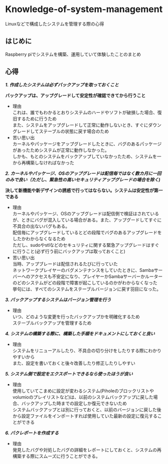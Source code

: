 # Knowledge-of-system-management
Linuxなどで構成したシステムを管理する際の心得

## はじめに
Raspberry piでシステムを構築、運用していて体験したことのまとめ

## 心得
***1. 作成したシステムは必ずバックアップを取っておくこと***   
  
  **バックアップは、アップグレードして安定性が確認できてから行うこと**
  - 理由   
    これは、誰でもわかるとおりシステムのハードやソフトが破損した場合、復旧するために行うため   
    また、システムをアップグレードして正常に動作しないとき、すぐにダウングレードしてステーブルの状態に戻す場合のため
  - 苦い思い出   
    カーネルやパッケージをアップグレードしたときに、バグのあるパッケージがあったためシステムが正常に動作しなかった。   
    しかも、もとのシステムをバックアップしていなかったため、システムを一から再構築しなければなかった
    
***2. カーネルやパッケージ、OSのアップグレードは配信毎ではなく数カ月に一回のみで良い（ただし、緊急性の高いセキュリティアップグレードの場合を除く)***   
  
  **決して新機能や新デザインの誘惑で行ってはならない。システムは安定性が第一である**
  - 理由   
    カーネルやパッケージ、OSのアップグレードは配信側で検証はされているが、ときにバグが混入している場合がある。また、アップグードしてすぐに不具合の出ないバグもある。   
    配信毎にアップグレードしているとどの段階でバグのあるアップグレードをしたかわからなくなるため   
    ただし、sudoやstlなどのセキュリティに関する緊急アップグレードはすぐに行うこと(必ず行う前にバックアップは取っておくこと)
  - 苦い思い出   
    当時、アップブレードは配信されるたびに行っていた   
    ネットワークプレイヤーのバグメンテナンスをしていたときに、Sambaサーバーへのアクセスも不安定になり、プレイヤーかSambaサーバーかルーターのどのシステムがどの段階で障害が起こしているのかがわからなくなった    
    挙句には、すべてのシステムをステーブルバージョンに戻す羽目になった。
   
***3. バックアップするシステムはバージョン管理を行う***
  - 理由   
  いつ、どのような変更を行ったバックアップかを明確化するため   
  ステーブルバックアップを管理するため
  
***4. システムの構築する際に、構築した手順をドキュメントにしておくと良い*** 
  - 理由   
    システムをリニューアルしたり、不具合の切り分けをしたりする際にわかりやすいから   
    また、設定を書いておくと後々改善したり修正したりしやすい
   
***5. システム側で設定をエクスポートできるなら使ったほうが良い***
  - 理由   
    使用していてこまめに設定が変わるシステム(Piholeのブロックリストやvolumioのプレイリストなど)は、以前のシステムバックアップに戻した場合、バックアップした時までの設定しか復元できないため    
    システムバックアップとは別に行っておくと、以前のバージョンに戻した後から設定ファイルをインポートすれば使用していた最新の設定に復元することができる
    
***6. バクレポートを作成する***
  - 理由   
    発見したバグや対処したバグの詳細をレポートにしておくと、システムの再構築する際にスムーズに行うことができる。
